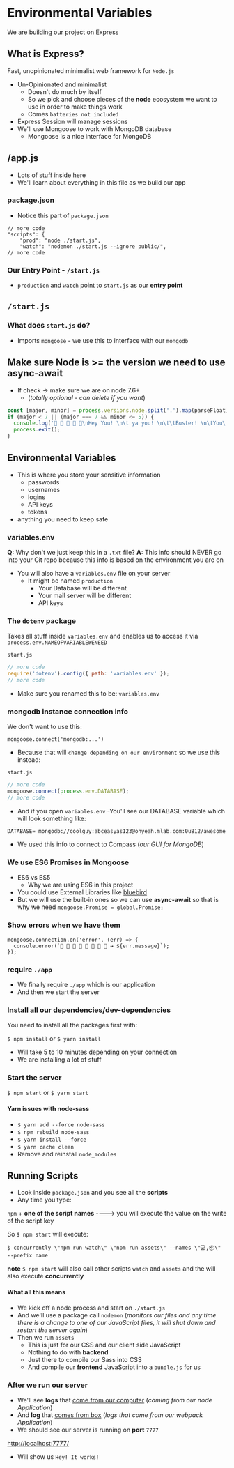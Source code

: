 # Environmental Variables
We are building our project on Express

## What is Express?
Fast, unopinionated minimalist web framework for `Node.js`

* Un-Opinionated and minimalist
    + Doesn't do much by itself
    + So we pick and choose pieces of the **node** ecosystem we want to use in order to make things work
    + Comes `batteries not included`
* Express Session will manage sessions
* We'll use Mongoose to work with MongoDB database
    - Mongoose is a nice interface for MongoDB

## /app.js
* Lots of stuff inside here
* We'll learn about everything in this file as we build our app

### package.json
* Notice this part of `package.json`

```
// more code
"scripts": {
    "prod": "node ./start.js",
    "watch": "nodemon ./start.js --ignore public/",
// more code
```

### Our Entry Point - `/start.js`
* `production` and `watch` point to `start.js` as our **entry point**

## `/start.js` 
### What does `start.js` do?
* Imports `mongoose` - we use this to interface with our `mongodb`

## Make sure Node is >= the version we need to use async-await
* If check -> make sure we are on node 7.6+
    - (_totally optional - can delete if you want_)

```js
const [major, minor] = process.versions.node.split('.').map(parseFloat);
if (major < 7 || (major === 7 && minor <= 5)) {
  console.log('🛑 🌮 🐶 💪 💩\nHey You! \n\t ya you! \n\t\tBuster! \n\tYou\'re on an older version of node that doesn\'t support the latest and greatest things we are learning (Async + Await)! Please go to nodejs.org and download version 7.6 or greater. 👌\n ');
  process.exit();
}
```

## Environmental Variables
* This is where you store your sensitive information
    - passwords
    - usernames
    - logins
    - API keys
    - tokens
* anything you need to keep safe

### variables.env
**Q:** Why don't we just keep this in a `.txt` file?
**A:** This info should NEVER go into your Git repo because this info is based on the environment you are on

* You will also have a `variables.env` file on your server
    - It might be named `production`
        + Your Database will be different
        + Your mail server will be different
        + API keys

### The `dotenv` package
Takes all stuff inside `variables.env` and enables us to access it via `process.env.NAMEOFVARIABLEWENEED`

`start.js`

```js
// more code
require('dotenv').config({ path: 'variables.env' });
// more code
```

* Make sure you renamed this to be: `variables.env`

### mongodb instance connection info
We don't want to use this:

`mongoose.connect('mongodb:...')`

* Because that will `change depending on our environment` so we use this instead:

`start.js`

```js
// more code
mongoose.connect(process.env.DATABASE);
// more code
```

* And if you open `variables.env`
    -You'll see our DATABASE variable which will look something like:

`DATABASE=
mongodb://coolguy:abceasyas123@ohyeah.mlab.com:0u812/awesome`

* We used this info to connect to Compass (_our GUI for MongoDB_)

### We use ES6 Promises in Mongoose
* ES6 vs ES5
    - Why we are using ES6 in this project
* You could use External Libraries like [bluebird](http://bluebirdjs.com/docs/getting-started.html)
* But we will use the built-in ones so we can use **async-await** so that is why we need `mongoose.Promise = global.Promise;`

### Show errors when we have them

```
mongoose.connection.on('error', (err) => {
  console.error(`🙅 🚫 🙅 🚫 🙅 🚫 🙅 🚫 → ${err.message}`);
});
```

### require `./app`
* We finally require `./app` which is our application
* And then we start the server

### Install all our dependencies/dev-dependencies
You need to install all the packages first with:

`$ npm install` or `$ yarn install`

* Will take 5 to 10 minutes depending on your connection
* We are installing a lot of stuff

### Start the server

`$ npm start` or `$ yarn start`

#### Yarn issues with node-sass
* `$ yarn add --force node-sass`
* `$ npm rebuild node-sass`
* `$ yarn install --force`
* `$ yarn cache clean`
* Remove and reinstall `node_modules`

## Running Scripts
* Look inside `package.json` and you see all the **scripts**
* Any time you type:

`npm` + **one of the script names** ----> you will execute the value on the write of the script key

So `$ npm start` will execute: 

`$ concurrently \"npm run watch\" \"npm run assets\" --names \"💻,📦\" --prefix name`

**note** `$ npm start` will also call other scripts `watch` and `assets` and the will also execute **concurrently**

#### What all this means
* We kick off a node process and start on `./start.js`
* And we'll use a package call `nodemon` (_monitors our files and any time there is a change to one of our JavaScript files, it will shut down and restart the server again_)
* Then we run `assets`
    - This is just for our CSS and our client side JavaScript
    - Nothing to do with **backend**
    - Just there to compile our Sass into CSS
    - And compile our **frontend** JavaScript into a `bundle.js` for us

### After we run our server
* We'll see **logs** that <u>come from our computer</u> (_coming from our node Application_)
* And **log** that <u>comes from box</u> (_logs that come from our webpack Application_)
* We should see our server is running on **port** `7777`

[http://localhost:7777/](http://localhost:7777/)

* Will show us `Hey! It works!`
